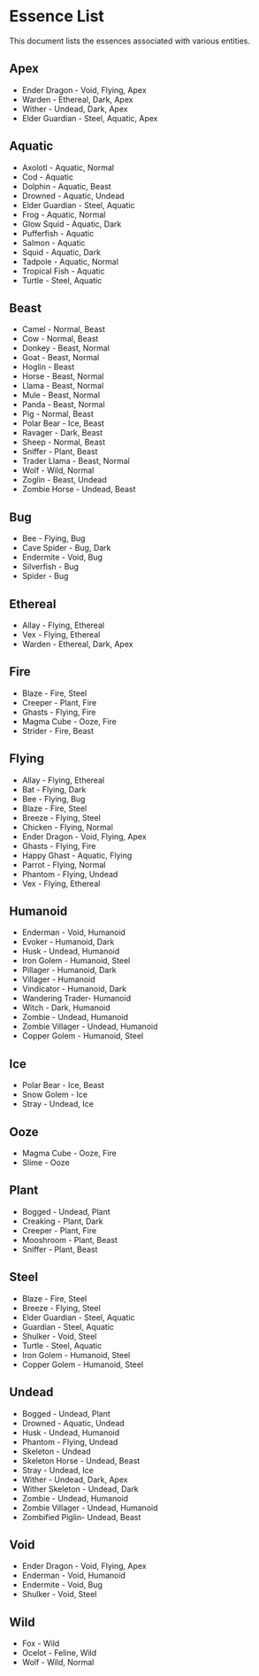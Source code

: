 # Essence List

This document lists the essences associated with various entities.

## Apex
- Ender Dragon    - Void, Flying, Apex
- Warden          - Ethereal, Dark, Apex
- Wither          - Undead, Dark, Apex
- Elder Guardian  - Steel, Aquatic, Apex

## Aquatic
- Axolotl         - Aquatic, Normal
- Cod             - Aquatic
- Dolphin         - Aquatic, Beast
- Drowned         - Aquatic, Undead
- Elder Guardian  - Steel, Aquatic
- Frog            - Aquatic, Normal
- Glow Squid      - Aquatic, Dark
- Pufferfish      - Aquatic
- Salmon          - Aquatic
- Squid           - Aquatic, Dark
- Tadpole         - Aquatic, Normal
- Tropical Fish   - Aquatic
- Turtle          - Steel, Aquatic

## Beast
- Camel           - Normal, Beast
- Cow             - Normal, Beast
- Donkey          - Beast, Normal
- Goat            - Beast, Normal
- Hoglin          - Beast
- Horse           - Beast, Normal
- Llama           - Beast, Normal
- Mule            - Beast, Normal
- Panda           - Beast, Normal
- Pig             - Normal, Beast
- Polar Bear      - Ice, Beast
- Ravager         - Dark, Beast
- Sheep           - Normal, Beast
- Sniffer         - Plant, Beast
- Trader Llama    - Beast, Normal
- Wolf            - Wild, Normal
- Zoglin          - Beast, Undead
- Zombie Horse    - Undead, Beast

## Bug
- Bee             - Flying, Bug
- Cave Spider     - Bug, Dark
- Endermite       - Void, Bug
- Silverfish      - Bug
- Spider          - Bug

## Ethereal
- Allay           - Flying, Ethereal
- Vex             - Flying, Ethereal
- Warden          - Ethereal, Dark, Apex

## Fire
- Blaze           - Fire, Steel
- Creeper         - Plant, Fire
- Ghasts          - Flying, Fire
- Magma Cube      - Ooze, Fire
- Strider         - Fire, Beast

## Flying
- Allay           - Flying, Ethereal
- Bat             - Flying, Dark
- Bee             - Flying, Bug
- Blaze           - Fire, Steel
- Breeze          - Flying, Steel
- Chicken         - Flying, Normal
- Ender Dragon    - Void, Flying, Apex
- Ghasts          - Flying, Fire
- Happy Ghast     - Aquatic, Flying
- Parrot          - Flying, Normal
- Phantom         - Flying, Undead
- Vex             - Flying, Ethereal

## Humanoid
- Enderman        - Void, Humanoid
- Evoker          - Humanoid, Dark
- Husk            - Undead, Humanoid
- Iron Golem      - Humanoid, Steel
- Pillager        - Humanoid, Dark
- Villager        - Humanoid
- Vindicator      - Humanoid, Dark
- Wandering Trader- Humanoid
- Witch           - Dark, Humanoid
- Zombie          - Undead, Humanoid
- Zombie Villager - Undead, Humanoid
- Copper Golem    - Humanoid, Steel

## Ice
- Polar Bear      - Ice, Beast
- Snow Golem      - Ice
- Stray           - Undead, Ice

## Ooze
- Magma Cube      - Ooze, Fire
- Slime           - Ooze

## Plant
- Bogged          - Undead, Plant
- Creaking        - Plant, Dark
- Creeper         - Plant, Fire
- Mooshroom       - Plant, Beast
- Sniffer         - Plant, Beast

## Steel
- Blaze           - Fire, Steel
- Breeze          - Flying, Steel
- Elder Guardian  - Steel, Aquatic
- Guardian        - Steel, Aquatic
- Shulker         - Void, Steel
- Turtle          - Steel, Aquatic
- Iron Golem      - Humanoid, Steel
- Copper Golem    - Humanoid, Steel

## Undead
- Bogged          - Undead, Plant
- Drowned         - Aquatic, Undead
- Husk            - Undead, Humanoid
- Phantom         - Flying, Undead
- Skeleton        - Undead
- Skeleton Horse  - Undead, Beast
- Stray           - Undead, Ice
- Wither          - Undead, Dark, Apex
- Wither Skeleton - Undead, Dark
- Zombie          - Undead, Humanoid
- Zombie Villager - Undead, Humanoid
- Zombified Piglin- Undead, Beast

## Void
- Ender Dragon    - Void, Flying, Apex
- Enderman        - Void, Humanoid
- Endermite       - Void, Bug
- Shulker         - Void, Steel

## Wild
- Fox             - Wild
- Ocelot          - Feline, Wild
- Wolf            - Wild, Normal